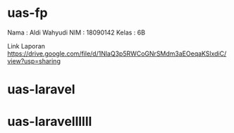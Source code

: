 # uas-fp
Nama    : Aldi Wahyudi
NIM     : 18090142
Kelas   : 6B

Link Laporan
https://drive.google.com/file/d/1NlaQ3p5RWCoGNrSMdm3aEOeqaKSlxdiC/view?usp=sharing
# uas-laravel
# uas-laravellllll
